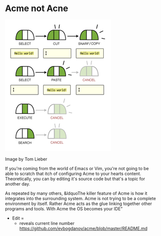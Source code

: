# Acme not Acne

![image](.pix/acme-mouse-chords.webp)
<figcaption>Image by Tom Lieber</figcaption>

If you're coming from the world of Emacs or Vim, you're not going to be able to scratch that itch of configuring Acme to your hearts content. Theoretically, you can by editing it's source code but that's a topic for another day.

As repeated by many others, &ldquoThe killer feature of Acme is how it integrates into the surrounding system. Acme is not trying to be a complete environment by itself. Rather Acme acts as the glue linking together other programs and tools. With Acme the OS becomes your IDE&rdquo;

- Edit =
    - reveals current line number
https://github.com/evbogdanov/acme/blob/master/README.md
